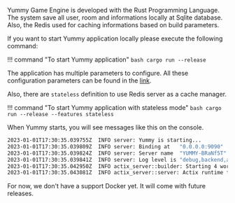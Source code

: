 Yummy Game Engine is developed with the Rust Programming Language. The system save all user, room and informations locally at Sqlite database. Also, the Redis used for caching informations based on build parameters.

If you want to start Yummy application locally please execute the following command:

!!! command "To start Yummy application"
    ```bash
    cargo run --release
    ```

The application has multiple parameters to configure. All these configuration parameters can be found in the [link](env-variables.md).

Also, there are `stateless` definition to use Redis server as a cache manager.


!!! command "To start Yummy application with stateless mode"
    ```bash
    cargo run --release --features stateless
    ```

When Yummy starts, you will see messages like this on the console.

```bash
2023-01-01T17:30:35.039755Z  INFO server: Yummy is starting...    
2023-01-01T17:30:35.039809Z  INFO server: Binding at   "0.0.0.0:9090"    
2023-01-01T17:30:35.039824Z  INFO server: Server name  "YUMMY-BRaNf5T"    
2023-01-01T17:30:35.039841Z  INFO server: Log level is "debug,backend,actix_web=debug"    
2023-01-01T17:30:35.042950Z  INFO actix_server::builder: Starting 4 workers
2023-01-01T17:30:35.043081Z  INFO actix_server::server: Actix runtime found; starting in Actix runtime
```

For now, we don't have a support Docker yet. It will come with future releases.
